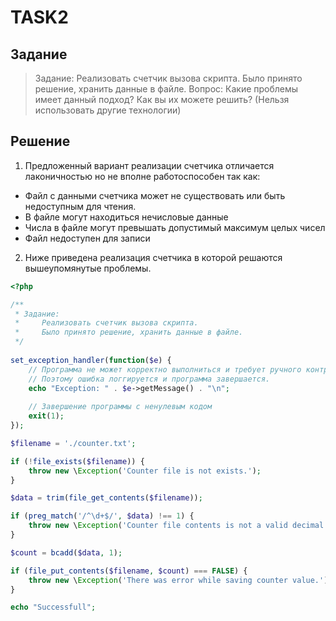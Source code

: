 # TASK2

## Задание
> Задание: Реализовать счетчик вызова скрипта. Было принято решение, хранить данные в файле.
> Вопрос: Какие проблемы имеет данный подход? Как вы их можете решить? (Нельзя использовать другие технологии)

## Решение
1. Предложенный вариант реализации счетчика отличается лаконичностью но не вполне работоспособен так как:
  * Файл с данными счетчика может не существовать или быть недоступным для чтения.
  * В файле могут находиться нечисловые данные
  * Числа в файле могут превышать допустимый максимум целых чисел 
  * Файл недоступен для записи

2. Ниже приведена реализация счетчика в которой решаются вышеупомянутые проблемы.


```php
<?php

/**
 * Задание: 
 *     Реализовать счетчик вызова скрипта. 
 *     Было принято решение, хранить данные в файле.
 */
 
set_exception_handler(function($e) {
	// Программа не может корректно выполниться и требует ручного контроля.
	// Поэтому ошибка логгируется и программа завершается.
	echo "Exception: " . $e->getMessage() . "\n";
	
	// Завершение программы с ненулевым кодом
	exit(1);
});

$filename = './counter.txt';

if (!file_exists($filename)) {
	throw new \Exception('Counter file is not exists.');
}

$data = trim(file_get_contents($filename));

if (preg_match('/^\d+$/', $data) !== 1) {
	throw new \Exception('Counter file contents is not a valid decimal.');
}

$count = bcadd($data, 1);

if (file_put_contents($filename, $count) === FALSE) {
	throw new \Exception('There was error while saving counter value.');
}

echo "Successfull";
```
